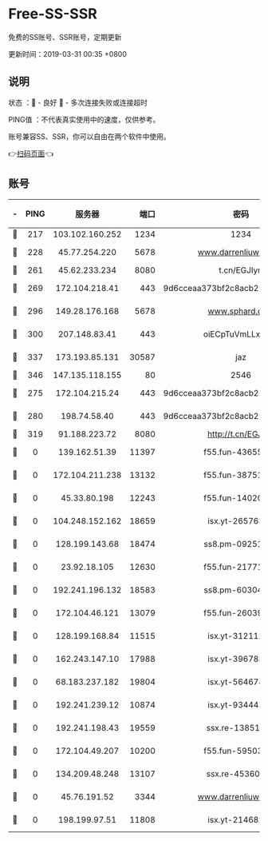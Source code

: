 # Free-SS-SSR

免费的SS账号、SSR账号，定期更新

更新时间：2019-03-31 00:35 +0800

## 说明

状态     ：🙂 - 良好 🙁 - 多次连接失败或连接超时

PING值   ：不代表真实使用中的速度，仅供参考。

账号兼容SS、SSR，你可以自由在两个软件中使用。

👉[扫码页面](https://liesauer.github.io/Free-SS-SSR/)👈

## 账号

|-|PING|服务器|端口|密码|加密方式|区域|
|:----:|:----:|:-----:|-----:|:----:|:----:|:----:|
|🙂|217|103.102.160.252|1234|1234|rc4-md5|JP|
|🙂|228|45.77.254.220|5678|www.darrenliuwei.com|aes-256-cfb|SG|
|🙂|261|45.62.233.234|8080|t.cn/EGJIyrl|rc4-md5|CA|
|🙂|269|172.104.218.41|443|9d6cceaa373bf2c8acb22e60b6a58be6|aes-256-cfb|US|
|🙂|296|149.28.176.168|5678|www.sphard.com|aes-256-cfb|AU|
|🙂|300|207.148.83.41|443|oiECpTuVmLLxk4Ts|aes-256-cfb|AU|
|🙂|337|173.193.85.131|30587|jaz|aes-256-cfb|US|
|🙂|346|147.135.118.155|80|2546|chacha20|US|
|🙂|275|172.104.215.24|443|9d6cceaa373bf2c8acb22e60b6a58be6|aes-256-cfb|US|
|🙂|280|198.74.58.40|443|9d6cceaa373bf2c8acb22e60b6a58be6|aes-256-cfb|US|
|🙂|319|91.188.223.72|8080|http://t.cn/EGJIyrl|rc4-md5|RU|
|🙁|0|139.162.51.39|11397|f55.fun-43655311|aes-256-cfb|SG|
|🙁|0|172.104.211.238|13132|f55.fun-38751809|aes-256-cfb|US|
|🙁|0|45.33.80.198|12243|f55.fun-14020939|aes-256-cfb|US|
|🙁|0|104.248.152.162|18659|isx.yt-26576357|aes-256-cfb|SG|
|🙁|0|128.199.143.68|18474|ss8.pm-09251863|aes-256-cfb|SG|
|🙁|0|23.92.18.105|12630|f55.fun-21771517|aes-256-cfb|US|
|🙁|0|192.241.196.132|18583|ss8.pm-60304703|aes-256-cfb|US|
|🙁|0|172.104.46.121|13079|f55.fun-26039696|aes-256-cfb|SG|
|🙁|0|128.199.168.84|11515|isx.yt-31211205|aes-256-cfb|SG|
|🙁|0|162.243.147.10|17988|isx.yt-39678389|aes-256-cfb|US|
|🙁|0|68.183.237.182|19804|isx.yt-56467810|aes-256-cfb|SG|
|🙁|0|192.241.239.12|10874|isx.yt-93444361|aes-256-cfb|US|
|🙁|0|192.241.198.43|19559|ssx.re-13851105|aes-256-cfb|US|
|🙁|0|172.104.49.207|10200|f55.fun-59503435|aes-256-cfb|SG|
|🙁|0|134.209.48.248|13107|ssx.re-45360921|aes-256-cfb|US|
|🙁|0|45.76.191.52|3344|www.darrenliuwei.com|aes-256-cfb|JP|
|🙁|0|198.199.97.51|11808|isx.yt-21468252|aes-256-cfb|US|
